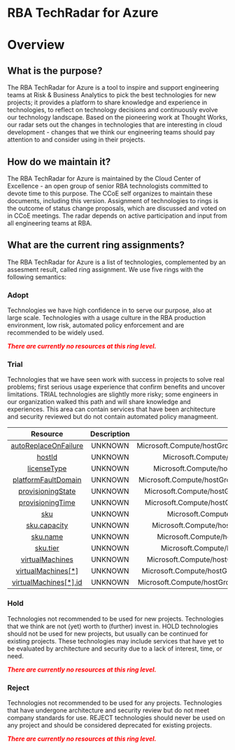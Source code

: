 
RBA TechRadar for Azure
=======================

# Overview

## What is the purpose?


The RBA TechRadar for Azure is a tool to inspire and support engineering teams at Risk & Business Analytics to pick the best technologies for new projects; it provides a platform to share knowledge and experience in technologies, to reflect on technology decisions and continuously evolve our technology landscape.  Based on the pioneering work at Thought Works, our radar sets out the changes in technologies that are interesting in cloud development - changes that we think our engineering teams should pay attention to and consider using in their projects.
## How do we maintain it?


The RBA TechRadar for Azure is maintained by the Cloud Center of Excellence - an open group of senior RBA technologists committed to devote time to this purpose.  The CCoE self organizes to maintain these documents, including this version.  Assignment of technologies to rings is the outcome of status change proposals, which are discussed and voted on in CCoE meetings.  The radar depends on active participation and input from all engineering teams at RBA.
## What are the current ring assignments?


The RBA TechRadar for Azure is a list of technologies, complemented by an assesment result, called ring assignment.  We use five rings with the following semantics:
### Adopt


Technologies we have high confidence in to serve our purpose, also at large scale.  Technologies with a usage culture in the RBA production environment, low risk, automated policy enforcement and are recommended to be widely used.  
  
***<font color="red"> There are currently no resources at this ring level. </font>***
### Trial


Technologies that we have seen work with success in projects to solve real problems;  first serious usage experience that confirm benefits and uncover limitations.  TRIAL technologies are slightly more risky; some engineers in our organization walked this path and will share knowledge and experiences.  This area can contain services that have been architecture and security reviewed but do not contain automated policy managmeent.  

|Resource|Description|Path|Status|
| :---: | :---: | :---: | :---: |
|[autoReplaceOnFailure](https://github.com/openrba/python-azure-techradar/tree/master/Microsoft.Compute/hostGroups/hosts/autoReplaceOnFailure)|UNKNOWN|Microsoft.Compute/hostGroups/hosts/autoReplaceOnFailure|TRIAL|
|[hostId](https://github.com/openrba/python-azure-techradar/tree/master/Microsoft.Compute/hostGroups/hosts/hostId)|UNKNOWN|Microsoft.Compute/hostGroups/hosts/hostId|TRIAL|
|[licenseType](https://github.com/openrba/python-azure-techradar/tree/master/Microsoft.Compute/hostGroups/hosts/licenseType)|UNKNOWN|Microsoft.Compute/hostGroups/hosts/licenseType|TRIAL|
|[platformFaultDomain](https://github.com/openrba/python-azure-techradar/tree/master/Microsoft.Compute/hostGroups/hosts/platformFaultDomain)|UNKNOWN|Microsoft.Compute/hostGroups/hosts/platformFaultDomain|TRIAL|
|[provisioningState](https://github.com/openrba/python-azure-techradar/tree/master/Microsoft.Compute/hostGroups/hosts/provisioningState)|UNKNOWN|Microsoft.Compute/hostGroups/hosts/provisioningState|TRIAL|
|[provisioningTime](https://github.com/openrba/python-azure-techradar/tree/master/Microsoft.Compute/hostGroups/hosts/provisioningTime)|UNKNOWN|Microsoft.Compute/hostGroups/hosts/provisioningTime|TRIAL|
|[sku](https://github.com/openrba/python-azure-techradar/tree/master/Microsoft.Compute/hostGroups/hosts/sku)|UNKNOWN|Microsoft.Compute/hostGroups/hosts/sku|TRIAL|
|[sku.capacity](https://github.com/openrba/python-azure-techradar/tree/master/Microsoft.Compute/hostGroups/hosts/sku.capacity)|UNKNOWN|Microsoft.Compute/hostGroups/hosts/sku.capacity|TRIAL|
|[sku.name](https://github.com/openrba/python-azure-techradar/tree/master/Microsoft.Compute/hostGroups/hosts/sku.name)|UNKNOWN|Microsoft.Compute/hostGroups/hosts/sku.name|TRIAL|
|[sku.tier](https://github.com/openrba/python-azure-techradar/tree/master/Microsoft.Compute/hostGroups/hosts/sku.tier)|UNKNOWN|Microsoft.Compute/hostGroups/hosts/sku.tier|TRIAL|
|[virtualMachines](https://github.com/openrba/python-azure-techradar/tree/master/Microsoft.Compute/hostGroups/hosts/virtualMachines)|UNKNOWN|Microsoft.Compute/hostGroups/hosts/virtualMachines|TRIAL|
|[virtualMachines[*]](https://github.com/openrba/python-azure-techradar/tree/master/Microsoft.Compute/hostGroups/hosts/virtualMachines[*])|UNKNOWN|Microsoft.Compute/hostGroups/hosts/virtualMachines[*]|TRIAL|
|[virtualMachines[*].id](https://github.com/openrba/python-azure-techradar/tree/master/Microsoft.Compute/hostGroups/hosts/virtualMachines[*].id)|UNKNOWN|Microsoft.Compute/hostGroups/hosts/virtualMachines[*].id|TRIAL|

### Hold


Technologies not recommended to be used for new projects. Technologies that we think are not (yet) worth to (further) invest in.  HOLD technologies should not be used for new projects, but usually can be continued for existing projects.  These technologies may include services that have yet to be evaluated by architecture and security due to a lack of interest, time, or need.  
  
***<font color="red"> There are currently no resources at this ring level. </font>***
### Reject


Technologies not recommended to be used for any projects. Technologies that have undergone architecture and security review but do not meet company standards for use.  REJECT technologies should never be used on any project and should be considered deprecated for existing projects.  
  
***<font color="red"> There are currently no resources at this ring level. </font>***